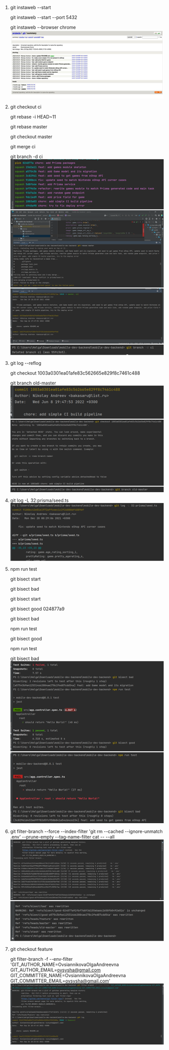 1. git instaweb --start

    git instaweb --start --port 5432 

    git instaweb --browser chrome
![](img.png)
2.  git checkout ci   

    git rebase -i HEAD~11

    git rebase master   

    git checkout master

    git merge ci

    git branch -d ci
    ![](img_1.png)    
    ![](img_2.png)
    ![](img_3.png)
    ![](img_4.png)
3. git log --reflog

   git checkout 1003a0301ea01afe83c562665e829f8c7461c488 

   git branch old-master
   ![](img_5.png)
   ![](img_6.png)
   ![](img_7.png)
4. git log -L 32:prisma/seed.ts
   ![](img_8.png)
5. npm run test  

   git bisect start

   git bisect bad

   git bisect start

   git bisect good 024877a9

   git bisect bad     

   npm run test  

   git bisect good

   npm run test   

   git bisect bad
   ![](img_9.png)
   ![](img_10.png)
6. git filter-branch --force --index-filter 'git rm --cached --ignore-unmatch .env' --prune-empty --tag-name-filter cat -- --all
   ![](img_11.png)
   ![](img_12.png)
7. git checkout feature

   git filter-branch -f --env-filter 'GIT_AUTHOR_NAME=OvsiannikovaOlgaAndreevna GIT_AUTHOR_EMAIL=ovsysha@gmail.com GIT_COMMITTER_NAME=OvsiannikovaOlgaAndreevna GIT_COMMITTER_EMAIL=ovsysha@gmail.com'
   ![](img_13.png)
